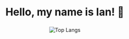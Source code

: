   
<h1 align="center">Hello, my name is Ian! 👋</h1>



###

<div align = "center">

![Top Langs](https://github-readme-stats.vercel.app/api/top-langs/?username=anuraghazra&layout=compact)

</div>

<br clear="both">


###

